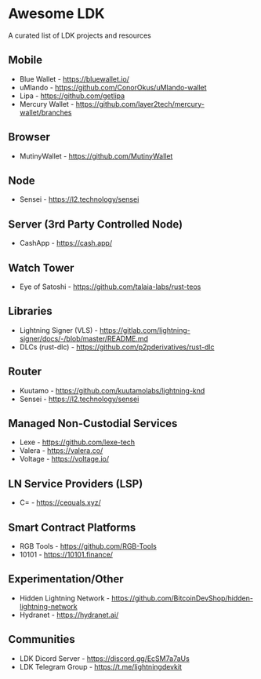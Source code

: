 # Awesome LDK
A curated list of LDK projects and resources

## Mobile
- Blue Wallet - https://bluewallet.io/
- uMlando - https://github.com/ConorOkus/uMlando-wallet
- Lipa - https://github.com/getlipa
- Mercury Wallet - https://github.com/layer2tech/mercury-wallet/branches

## Browser
- MutinyWallet - https://github.com/MutinyWallet

## Node
- Sensei - https://l2.technology/sensei

## Server (3rd Party Controlled Node)
- CashApp - https://cash.app/

## Watch Tower
- Eye of Satoshi - https://github.com/talaia-labs/rust-teos

## Libraries
- Lightning Signer (VLS) - https://gitlab.com/lightning-signer/docs/-/blob/master/README.md
- DLCs (rust-dlc) - https://github.com/p2pderivatives/rust-dlc

## Router
- Kuutamo - https://github.com/kuutamolabs/lightning-knd
- Sensei - https://l2.technology/sensei

## Managed Non-Custodial Services
- Lexe - https://github.com/lexe-tech
- Valera - https://valera.co/
- Voltage - https://voltage.io/

## LN Service Providers (LSP)
- C= - https://cequals.xyz/

## Smart Contract Platforms
- RGB Tools - https://github.com/RGB-Tools
- 10101 - https://10101.finance/

## Experimentation/Other
- Hidden Lightning Network - https://github.com/BitcoinDevShop/hidden-lightning-network
- Hydranet - https://hydranet.ai/

## Communities
- LDK Dicord Server - https://discord.gg/EcSM7a7aUs
- LDK Telegram Group - https://t.me/lightningdevkit

